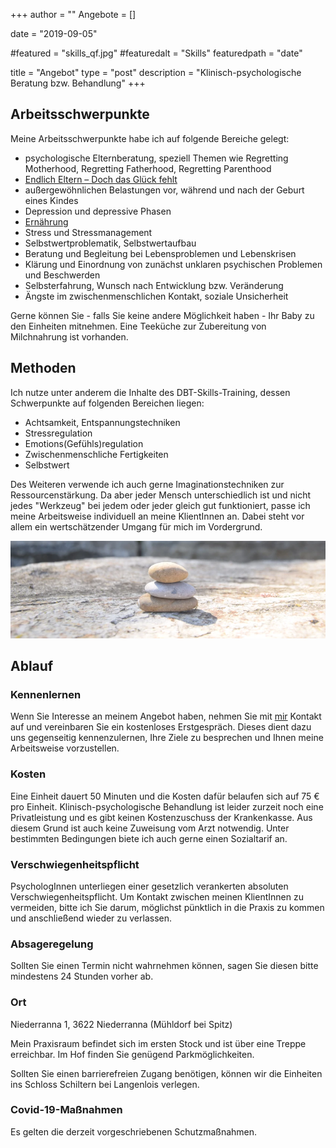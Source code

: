 +++
author = ""
Angebote = []

date = "2019-09-05"

#featured = "skills_qf.jpg"
#featuredalt = "Skills"
featuredpath = "date"

title = "Angebot"
type = "post"
description = "Klinisch-psychologische Beratung bzw. Behandlung"
+++

## Arbeitsschwerpunkte

Meine Arbeitsschwerpunkte habe ich auf folgende Bereiche gelegt:

* psychologische Elternberatung, speziell Themen wie Regretting Motherhood, Regretting Fatherhood, Regretting Parenthood
* [Endlich Eltern – Doch das Glück fehlt](/einzelsettingppd)
* außergewöhnlichen Belastungen vor, während und nach der Geburt eines Kindes
* Depression und depressive Phasen
* [Ernährung](/ernaehrung)
* Stress und Stressmanagement
* Selbstwertproblematik, Selbstwertaufbau
* Beratung und Begleitung bei Lebensproblemen und Lebenskrisen
* Klärung und Einordnung von zunächst unklaren psychischen Problemen und Beschwerden
* Selbsterfahrung, Wunsch nach Entwicklung bzw. Veränderung
* Ängste im zwischenmenschlichen Kontakt, soziale Unsicherheit

Gerne können Sie - falls Sie keine andere Möglichkeit haben - Ihr Baby zu den Einheiten mitnehmen. Eine Teeküche zur Zubereitung von Milchnahrung ist vorhanden.

## Methoden

Ich nutze unter anderem die Inhalte des DBT-Skills-Training, dessen Schwerpunkte auf folgenden Bereichen liegen:

* Achtsamkeit, Entspannungstechniken
* Stressregulation
* Emotions(Gefühls)regulation
* Zwischenmenschliche Fertigkeiten
* Selbstwert

Des Weiteren verwende ich auch gerne Imaginationstechniken zur Ressourcenstärkung. Da aber jeder Mensch unterschiedlich ist und nicht jedes "Werkzeug" bei jedem oder jeder gleich gut funktioniert, passe ich meine Arbeitsweise individuell an meine KlientInnen an. Dabei steht vor allem ein wertschätzender Umgang für mich im Vordergrund. 

<img src="/img/Steinmann840260.webp" >

## Ablauf

### Kennenlernen

Wenn Sie Interesse an meinem Angebot haben, nehmen Sie mit [mir](/about) Kontakt auf und vereinbaren Sie ein kostenloses Erstgespräch. Dieses dient dazu uns gegenseitig kennenzulernen, Ihre Ziele zu besprechen und Ihnen meine Arbeitsweise vorzustellen.

### Kosten

Eine Einheit dauert 50 Minuten und die Kosten dafür belaufen sich auf 75 € pro Einheit. Klinisch-psychologische Behandlung ist leider zurzeit noch eine Privatleistung und es gibt keinen Kostenzuschuss der Krankenkasse. Aus diesem Grund ist auch keine Zuweisung vom Arzt notwendig. Unter bestimmten Bedingungen biete ich auch gerne einen Sozialtarif an.
 
### Verschwiegenheitspflicht

PsychologInnen unterliegen einer gesetzlich verankerten absoluten Verschwiegenheitspflicht. Um Kontakt zwischen meinen KlientInnen zu vermeiden, bitte ich Sie darum, möglichst pünktlich in die Praxis zu kommen und anschließend wieder zu verlassen.

### Absageregelung
Sollten Sie einen Termin nicht wahrnehmen können, sagen Sie diesen bitte mindestens 24 Stunden vorher ab.

### Ort

Niederranna 1, 3622 Niederranna (Mühldorf bei Spitz)

Mein Praxisraum befindet sich im ersten Stock und ist über eine Treppe erreichbar. 
Im Hof finden Sie genügend Parkmöglichkeiten. 

Sollten Sie einen barrierefreien Zugang benötigen, können wir die Einheiten ins Schloss Schiltern bei Langenlois verlegen.

### Covid-19-Maßnahmen

Es gelten die derzeit vorgeschriebenen Schutzmaßnahmen. 